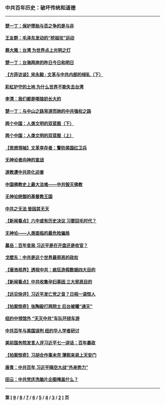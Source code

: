 ### 中共百年历史：破坏传统和道德
---
#### [楚一丁：保护堕胎与否之争的是与非](../../pages/nf1176114/n13815642.md?10250430) 
#### [王友群：毛泽东发动的“挖祖坟”运动](../../pages/nf1176114/n13723639.md?10250430) 
#### [蔡大雅：台湾 为世界点上光明之灯](../../pages/nf1176114/n13531530.md?10250430) 
#### [楚一丁：台海两岸的昨日今日和明日](../../pages/nf1176114/n13531468.md?10250430) 
#### [【方菲访谈】宋永毅 : 文革与中共内部的倾轧（下）](../../pages/nf1176114/n13486836.md?10250430) 
#### [彩虹护守的土地 为什么世界不能失去台湾](../../pages/nf1176114/n13476849.md?10250430) 
#### [李清：我们都是喝狼奶长大的](../../pages/nf1176114/n13471478.md?10250430) 
#### [楚一丁：与中山之路背道而驰的中共强权之路](../../pages/nf1176114/n13437270.md?10250430) 
#### [两个中国：人类文明的双蓝图（下）](../../pages/nf1176114/n13423132.md?10250430) 
#### [两个中国：人类文明的双蓝图（上）](../../pages/nf1176114/n13422687.md?10250430) 
#### [【思想领袖】文革幸存者：警防美国红卫兵](../../pages/nf1176114/n13339289.md?10250430) 
#### [无神论者向神的宣战](../../pages/nf1176114/n13281535.md?10250430) 
#### [道教遭中共异化迫害](../../pages/nf1176114/n13281463.md?10250430) 
#### [中国佛教史上最大法难——中共毁灭佛教](../../pages/nf1176114/n13281397.md?10250430) 
#### [无神论统御的基督教王国](../../pages/nf1176114/n13281280.md?10250430) 
#### [中共之无法 皆因其无天](../../pages/nf1176114/n13281088.md?10250430) 
#### [【新闻看点】六中或有历史决议 习要回毛时代？](../../pages/nf1176114/n13222895.md?10250430) 
#### [无神论——人类面临的最危险骗局](../../pages/nf1176114/n13196137.md?10250430) 
#### [慕岳：百年变局 习近平是在开盘还是收官？](../../pages/nf1176114/n13206516.md?10250430) 
#### [戈壁东：中共是这个世界最邪恶的政权](../../pages/nf1176114/n13085641.md?10250430) 
#### [【唐浩视界】透视中共：疯狂造假数据四大目的](../../pages/nf1176114/n13080590.md?10250430) 
#### [【新闻看点】中共收集孕妇基因 三大邪恶目的](../../pages/nf1176114/n13077182.md?10250430) 
#### [【远见快评】习近平发亡党之音？日相一语惊人](../../pages/nf1176114/n13074809.md?10250430) 
#### [【拍案惊奇】张陶殴打两院士 后台被曝“通天”](../../pages/nf1176114/n13070496.md?10250430) 
#### [纽约中领馆外 “天灭中共”车队环绕车游](../../pages/nf1176114/n13070693.md?10250430) 
#### [中共百年与美国误判 纽约华人学者研讨](../../pages/nf1176114/n13067969.md?10250430) 
#### [美前国务院发言人评习近平七一讲话：百年暴政](../../pages/nf1176114/n13066986.md?10250430) 
#### [【拍案惊奇】习胡合作事未完 薄熙来弟上天安门](../../pages/nf1176114/n13065867.md?10250430) 
#### [唐青：中共百年 习近平隔空大战“外来势力”](../../pages/nf1176114/n13065976.md?10250430) 
#### [田云：中共党庆洗脑片企图掩盖什么？](../../pages/nf1176114/n13064395.md?10250430) 

---
#### 第 [ [9](./9.md?10250430) / [8](./8.md?10250430) / [7](./7.md?10250430) / [6](./6.md?10250430) / [5](./5.md?10250430) / [4](./4.md?10250430) / [3](./3.md?10250430) / [2](./2.md?10250430) ] 页
